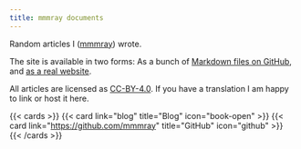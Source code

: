 ```yaml
---
title: mmmray documents
---
```


Random articles I ([mmmray](https://github.com/mmmray)) wrote.

The site is available in two forms: As a bunch of [Markdown files on GitHub](https://github.com/mmmray/wall-documents), and [as a real website](https://mmmray.github.io/).

All articles are licensed as
[CC-BY-4.0](https://creativecommons.org/licenses/by/4.0/deed.en). If you have a
translation I am happy to link or host it here.

{{< cards >}}
  {{< card link="blog" title="Blog" icon="book-open" >}}
  {{< card link="https://github.com/mmmray" title="GitHub" icon="github" >}}
{{< /cards >}}

